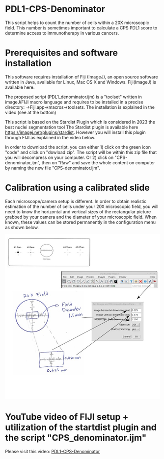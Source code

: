 # PDL1-CPS-Denominator
This script helps to count the number of cells within a 20X microscopic field. This number is sometimes important to calculate a CPS PDL1 score to determine access to immunotherapy in various cancers.

Prerequisites and software installation
==========

This software requires installation of Fiji (ImageJ), an open source software written in Java, available for Linux, Mac OS X and Windows. Fiji(ImageJ) is available here.

The proposed script (PDL1_denominator.ijm) is a "toolset" written in imageJ/FIJI macro language and requires to be installed in a precise directory: →Fiji.app→macros→toolsets. The installation is explained in the video (see at the bottom)

This script is based on the Stardist Plugin which is considered in 2023 the best nuclei segmentation tool
The Stardist plugin is available here https://imagej.net/plugins/stardist. However you will install this plugin through FIJI as explained in the video below.

In order to download the script, you can either 1) click on the green icon "code" and click on "dowload zip". The script will be within this zip file that you will decompress on your computer. Or 2) click on "CPS-denominator,ijm", then on "Raw" and save the whole content on computer by naming the new file "CPS-denominator.ijm". 

Calibration using a calibrated slide
==========
Each microscope/camera setup is different. In order to obtain realistic estimation of the number of cells under your 20X microscopic field, you will need to know the horizontal and vertical sizes of the rectangular picture grabbed by your camera and the diameter of your microscopic field. When known, these values can be stored permanently in the configuration menu as shown below.

![](/CPS-DenominatorCalibration.jpg) 

YouTube video of FIJI setup + utilization of the startdist plugin and the script "CPS_denominator.ijm"
==========

Please visit this video: [PDL1-CPS-Denominator](https://youtu.be/QSv5eL6t08M)

